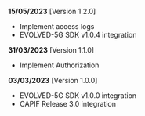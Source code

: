 **15/05/2023** [Version 1.2.0]
 - Implement access logs
 - EVOLVED-5G SDK v1.0.4 integration

**31/03/2023** [Version 1.1.0]
 - Implement Authorization

**03/03/2023** [Version 1.0.0]
 - EVOLVED-5G SDK v1.0.0 integration
 - CAPIF Release 3.0 integration

